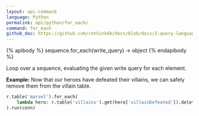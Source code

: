 ```yaml
---
layout: api-command 
language: Python
permalink: api/python/for_each/
command: for_each 
github_doc: https://github.com/rethinkdb/docs/blob/docs/2-query-language/api/python/control-structures/for_each.md
---
```


{% apibody %}
sequence.for_each(write_query) &rarr; object
{% endapibody %}

Loop over a sequence, evaluating the given write query for each element.

__Example:__ Now that our heroes have defeated their villains, we can safely remove them from the villain table.

```py
r.table('marvel').for_each(
    lambda hero: r.table('villains').get(hero['villainDefeated']).delete()
).run(conn)
```



